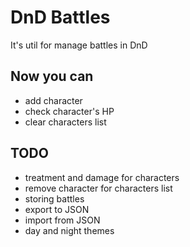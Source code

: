 # DnD Battles

It's util for manage battles in DnD

## Now you can

+ add character
+ check character's HP
+ clear characters list

## TODO

+ treatment and damage for characters
+ remove character for characters list
+ storing battles
+ export to JSON
+ import from JSON
+ day and night themes